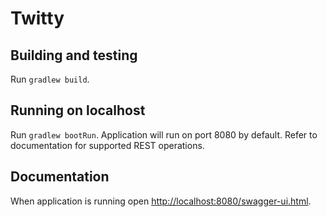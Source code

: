 # Twitty

## Building and testing

Run `gradlew build`.

## Running on localhost

Run `gradlew bootRun`. Application will run on port 8080 by default.
Refer to documentation for supported REST operations.

## Documentation

When application is running open [http://localhost:8080/swagger-ui.html](http://localhost:8080/swagger-ui.html).

